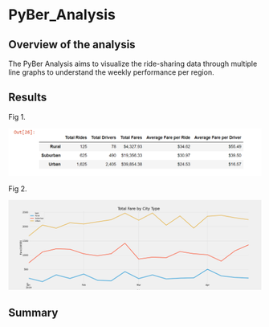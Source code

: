 # PyBer_Analysis

## Overview of the analysis

The PyBer Analysis aims to visualize the ride-sharing data through multiple line graphs to understand the weekly performance per region. 

## Results



Fig 1. 

![](https://github.com/Marietas/PyBer_Analysis/blob/main/Analysis/Summary%20Data%20Frame.PNG)







Fig 2. 

![](https://github.com/Marietas/PyBer_Analysis/blob/main/Analysis/Fig_%20Fare_Summary.png)





## Summary



